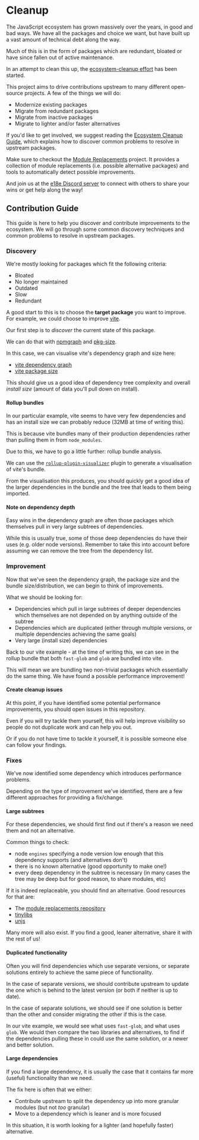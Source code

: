 # Cleanup

The JavaScript ecosystem has grown massively over the years, in good and bad ways. We have all the packages and choice we want, but have built up a vast amount of technical debt along the way.

Much of this is in the form of packages which are redundant, bloated or have since fallen out of active maintenance.

In an attempt to clean this up, the [ecosystem-cleanup effort](https://github.com/43081j/ecosystem-cleanup) has been started.

This project aims to drive contributions upstream to many different open-source projects. A few of the things we will do:

- Modernize existing packages
- Migrate from redundant packages
- Migrate from inactive packages
- Migrate to lighter and/or faster alternatives

If you'd like to get involved, we suggest reading the [Ecosystem Cleanup Guide](https://github.com/43081j/ecosystem-cleanup/blob/main/docs/guide.md), which explains how to discover common problems to resolve in upstream packages.

Make sure to checkout the [Module Replacements](https://github.com/es-tooling/module-replacements/tree/main?tab=readme-ov-file#module-replacements) project. It provides a collection of module replacements (i.e. possible alternative packages) and tools to automatically detect possible improvements.

And join us at the [e18e Discord server](https://chat.e18e.dev) to connect with others to share your wins or get help along the way!

## Contribution Guide

This guide is here to help you discover and contribute improvements to the
ecosystem. We will go through some common discovery techniques and common
problems to resolve in upstream packages.

### Discovery

We're mostly looking for packages which fit the following criteria:

- Bloated
- No longer maintained
- Outdated
- Slow
- Redundant

A good start to this is to choose the **target package** you want to improve.
For example, we could choose to improve [vite](https://github.com/vitejs/vite).

Our first step is to _discover_ the current state of this package.

We can do that with [npmgraph](https://npmgraph.js.org/) and
[pkg-size](https://pkg-size.dev/).

In this case, we can visualise vite's dependency graph and size here:

- [vite dependency graph](https://npmgraph.js.org/?q=vite)
- [vite package size](https://pkg-size.dev/vite)

This should give us a good idea of dependency tree complexity and overall
_install size_ (amount of data you'll pull down on install).

#### Rollup bundles

In our particular example, vite seems to have very few dependencies and has
an install size we can probably reduce (32MB at time of writing this).

This is because vite bundles many of their production dependencies rather
than pulling them in from `node_modules`.

Due to this, we have to go a little further: rollup bundle analysis.

We can use the [`rollup-plugin-visualizer`](https://github.com/btd/rollup-plugin-visualizer)
plugin to generate a visualisation of vite's bundle.

From the visualisation this produces, you should quickly get a good idea of
the larger dependencies in the bundle and the tree that leads to them being
imported.

#### Note on dependency depth

Easy wins in the dependency graph are often those packages which themselves
pull in very large subtrees of dependencies.

While this is usually true, some of those deep dependencies do have their
uses (e.g. older node versions). Remember to take this into account before
assuming we can remove the tree from the dependency list.

### Improvement

Now that we've seen the dependency graph, the package size and the bundle
size/distribution, we can begin to think of improvements.

What we should be looking for:

- Dependencies which pull in large subtrees of deeper dependencies
which themselves are not depended on by anything outside of the subtree
- Dependencies which are duplicated (either through multiple versions, or
multiple dependencies achieving the same goals)
- Very large (install size) dependencies

Back to our vite example - at the time of writing this, we can see in the
rollup bundle that both `fast-glob` and `glob` are bundled into vite.

This will mean we are bundling two non-trivial packages which essentially do
the same thing. We have found a possible performance improvement!

#### Create cleanup issues

At this point, if you have identified some potential performance improvements,
you should open issues in this repository.

Even if you will try tackle them yourself, this will help improve visibility
so people do not duplicate work and can help you out.

Or if you do not have time to tackle it yourself, it is possible someone else
can follow your findings.

### Fixes

We've now identified some dependency which introduces performance problems.

Depending on the type of improvement we've identified, there are a few
different approaches for providing a fix/change.

#### Large subtrees

For these dependencies, we should first find out if there's a reason we need
them and not an alternative.

Common things to check:

- node `engines` specifying a node version low enough that this dependency
supports (and alternatives don't)
- there is no known alternative (good opportunity to make one!)
- every deep dependency in the subtree is necessary (in many cases the
tree may be deep but for good reason, to share modules, etc)

If it is indeed replaceable, you should find an alternative. Good resources
for that are:

- The [module replacements repository](https://github.com/es-tooling/module-replacements/tree/main/docs/modules)
- [tinylibs](https://github.com/tinylibs/)
- [unjs](https://github.com/unjs/)

Many more will also exist. If you find a good, leaner alternative,
share it with the rest of us!

#### Duplicated functionality

Often you will find dependencies which use separate versions, or separate
solutions entirely to achieve the same piece of functionality.

In the case of separate versions, we should contribute upstream to update
the one which is behind to the latest version (or both if neither is up to
date).

In the case of separate solutions, we should see if one solution is better
than the other and consider migrating the other if this is the case.

In our vite example, we would see what uses `fast-glob`, and what uses
`glob`. We would then compare the two libraries and alternatives, to find
if the dependencies pulling these in could use the same solution, or a newer
and better solution.

#### Large dependencies

If you find a large dependency, it is usually the case that it contains
far more (useful) functionality than we need.

The fix here is often that we either:

- Contribute upstream to split the dependency up into more granular modules
(but not _too_ granular)
- Move to a dependency which is leaner and is more focused

In this situation, it is worth looking for a lighter (and hopefully faster)
alternative.
